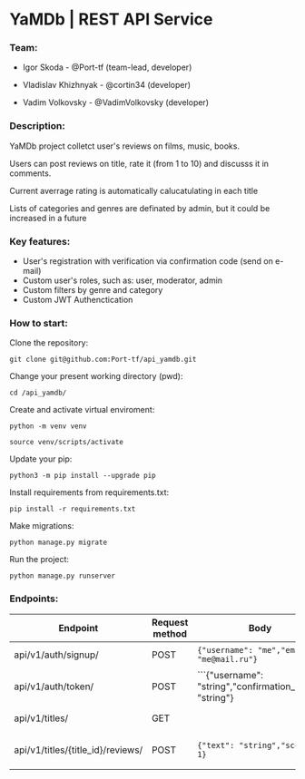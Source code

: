 # YaMDb | REST API Service 

### Team:
- Igor Skoda - @Port-tf (team-lead, developer) 

- Vladislav Khizhnyak - @cortin34 (developer)

- Vadim Volkovsky - @VadimVolkovsky (developer)

### Description:
YaMDb project colletct user's reviews on films, music, books.

Users can post reviews on title, rate it (from 1 to 10) and discusss it in comments. 

Current averrage rating is automatically calucatulating in each title

Lists of categories and genres are definated by admin, but it could be increased in a future 

### Key features:
- User's registration with verification via confirmation code (send on e-mail)
- Custom user's roles, such as: user, moderator, admin
- Custom filters by genre and category
- Custom JWT Authenctication

### How to start:

Clone the repository:
```
git clone git@github.com:Port-tf/api_yamdb.git
```

Change your present working directory (pwd):
```
cd /api_yamdb/
```

Create and activate virtual enviroment:

```
python -m venv venv
```

```
source venv/scripts/activate
```

Update your pip:
```
python3 -m pip install --upgrade pip
```

Install requirements from requirements.txt:

```
pip install -r requirements.txt
```

Make migrations:

```
python manage.py migrate
```

Run the project:

```
python manage.py runserver
```


### Endpoints:

| Endpoint                                   |Request method  | Body                                                  | Response           | Comment               |
|--------------------------------------------|----------------|-------------------------------------------------------|--------------------|-----------------------|
|api/v1/auth/signup/                         |POST            |```{"username": "me","email": "me@mail.ru"}```         | User's information |User's registatration  |
|api/v1/auth/token/                          |POST            |```{"username": "string","confirmation_code": "string"}|``` {"token":eyJ0eXOi}```|                  |
|api/v1/titles/                              |GET             |                                                       | List of titles     |Show list of titles    |
|api/v1/titles/{title_id}/reviews/           |POST            |```{"text": "string","score": 1}```                    |Reviews's info      |Post review and rate a title|



